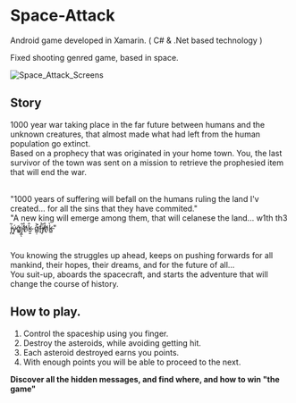 # Space-Attack
Android game developed in Xamarin. ( C# &amp; .Net based technology )

Fixed shooting genred game, based in space.

![Space_Attack_Screens](https://user-images.githubusercontent.com/70844165/92496204-84ca6580-f200-11ea-8283-bfa3054b1c17.jpg)

## Story

1000 year war taking place in the far future between humans and the unknown creatures, that almost made what had left from the human population go extinct.<br>
Based on a prophecy that was originated in your home town. You, the last survivor of the town was sent on a mission to retrieve the prophesied item that will end the war.<br><br>

"1000 years of suffering will befall on the humans ruling the land I'v created... for all the sins that they have commited."<br>
"A new king will emerge among them, that will celanese the land... w1th th3 j̵̣̃ý̷̯g̷͈̃j̴͖̃̕ͅh̸̠͐k̴͍̱̂  g̷̣͐f̶͓̉j̸̜̆h̸̞̊k̵͇̀"<br><br>

You knowing the struggles up ahead, keeps on pushing forwards for all mankind, their hopes, their dreams, and for the future of all...<br>
You suit-up, aboards the spacecraft, and starts the adventure that will change the course of history.

## How to play.

1. Control the spaceship using you finger.
2. Destroy the asteroids, while avoiding getting hit.
3. Each asteroid destroyed earns you points.
4. With enough points you will be able to proceed to the next.

**Discover all the hidden messages, and find where, and how to win "the game"**
